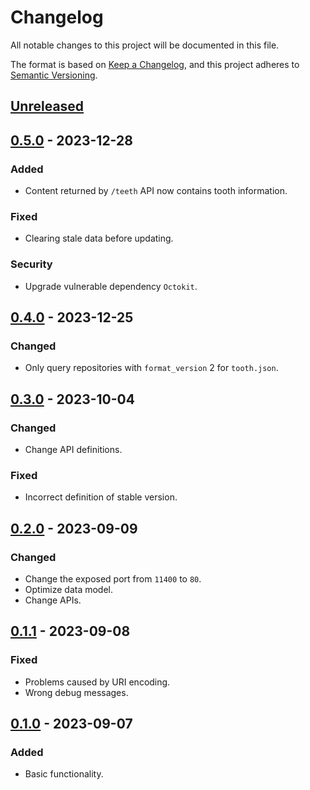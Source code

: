 # Changelog

All notable changes to this project will be documented in this file.

The format is based on [Keep a Changelog](https://keepachangelog.com/en/1.0.0/),
and this project adheres to [Semantic Versioning](https://semver.org/spec/v2.0.0.html).

## [Unreleased]

## [0.5.0] - 2023-12-28

### Added

- Content returned by `/teeth` API now contains tooth information.

### Fixed

- Clearing stale data before updating.

### Security

- Upgrade vulnerable dependency `Octokit`.

## [0.4.0] - 2023-12-25

### Changed

- Only query repositories with `format_version` 2 for `tooth.json`.

## [0.3.0] - 2023-10-04

### Changed

- Change API definitions.

### Fixed

- Incorrect definition of stable version.

## [0.2.0] - 2023-09-09

### Changed

- Change the exposed port from `11400` to `80`.
- Optimize data model.
- Change APIs.

## [0.1.1] - 2023-09-08

### Fixed

- Problems caused by URI encoding.
- Wrong debug messages.

## [0.1.0] - 2023-09-07

### Added

- Basic functionality.

[unreleased]: https://github.com/futrime/lip-index/compare/v0.5.0...HEAD
[0.5.0]: https://github.com/futrime/lip-index/compare/v0.4.0...v0.5.0
[0.4.0]: https://github.com/futrime/lip-index/compare/v0.3.0...v0.4.0
[0.3.0]: https://github.com/futrime/lip-index/compare/v0.2.0...v0.3.0
[0.2.0]: https://github.com/futrime/lip-index/compare/v0.1.1...v0.2.0
[0.1.1]: https://github.com/futrime/lip-index/compare/v0.1.0...v0.1.1
[0.1.0]: https://github.com/futrime/lip-index/releases/tag/v0.1.0
